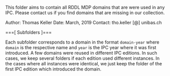This folder aims to contain all RDDL MDP domains that are were used in any IPC.
Please contact us if you find domains that are missing in our collection.

Author:   Thomas Keller
Date:     March, 2019
Contact:  tho.keller [@] unibas.ch

===[ Subfolders ]===

Each subfolder corresponds to a domain in the format `domain-year` where
`domain` is the respective name and `year` is the IPC year where it was first
introduced. A few domains were reused in different IPC editions. In such cases,
we keep several folders if each edition used different instances. In the cases
where all instances were identical, we just keep the folder of the first IPC
edition which introduced the domain.